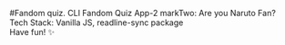 #Fandom quiz. CLI Fandom Quiz App-2
markTwo: Are you Naruto Fan?<br>
Tech Stack: Vanilla JS, readline-sync package<br>
Have fun! ✨

